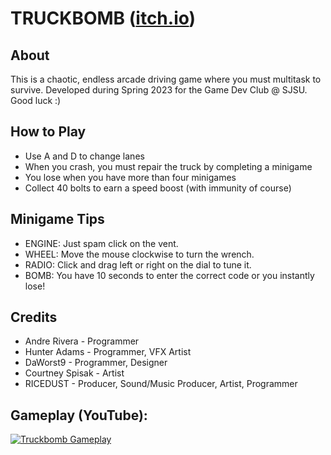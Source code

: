 # TRUCKBOMB ([itch.io](https://ricedust.itch.io/truckbomb-test-release))

## About

This is a chaotic, endless arcade driving game where you must multitask to survive.
Developed during Spring 2023 for the Game Dev Club @ SJSU.
Good luck :)

## How to Play

- Use A and D to change lanes
- When you crash, you must repair the truck by completing a minigame
- You lose when you have more than four minigames
- Collect 40 bolts to earn a speed boost (with immunity of course)

## Minigame Tips

- ENGINE: Just spam click on the vent.
- WHEEL: Move the mouse clockwise to turn the wrench.
- RADIO: Click and drag left or right on the dial to tune it.
- BOMB: You have 10 seconds to enter the correct code or you instantly lose!

## Credits

- Andre Rivera - Programmer
- Hunter Adams - Programmer, VFX Artist
- DaWorst9 - Programmer, Designer
- Courtney Spisak - Artist
- RICEDUST - Producer, Sound/Music Producer, Artist, Programmer


## Gameplay (YouTube):

[![Truckbomb Gameplay](https://img.youtube.com/vi/afoQ90TNUvI/0.jpg)](https://youtu.be/afoQ90TNUvI)


